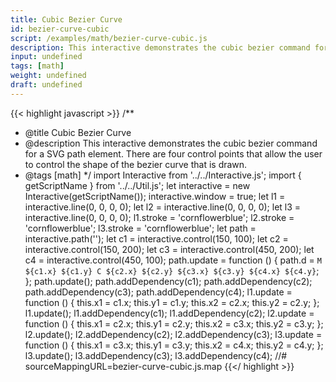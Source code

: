 ```yaml
---
title: Cubic Bezier Curve
id: bezier-curve-cubic
script: /examples/math/bezier-curve-cubic.js
description: This interactive demonstrates the cubic bezier command for a SVG path element. There are four control points that allow the user to control the shape of the bezier curve that is drawn.
input: undefined
tags: [math]
weight: undefined
draft: undefined
---
```


{{< highlight javascript >}}
/**
* @title Cubic Bezier Curve
* @description This interactive demonstrates the cubic bezier command for a SVG path element. There are four control points that allow the user to control the shape of the bezier curve that is drawn.
* @tags [math]
*/
import Interactive from '../../Interactive.js';
import { getScriptName } from '../../Util.js';
let interactive = new Interactive(getScriptName());
interactive.window = true;
let l1 = interactive.line(0, 0, 0, 0);
let l2 = interactive.line(0, 0, 0, 0);
let l3 = interactive.line(0, 0, 0, 0);
l1.stroke = 'cornflowerblue';
l2.stroke = 'cornflowerblue';
l3.stroke = 'cornflowerblue';
let path = interactive.path('');
let c1 = interactive.control(150, 100);
let c2 = interactive.control(150, 200);
let c3 = interactive.control(450, 200);
let c4 = interactive.control(450, 100);
path.update = function () {
    path.d = `M ${c1.x} ${c1.y} C ${c2.x} ${c2.y} ${c3.x} ${c3.y} ${c4.x} ${c4.y}`;
};
path.update();
path.addDependency(c1);
path.addDependency(c2);
path.addDependency(c3);
path.addDependency(c4);
l1.update = function () {
    this.x1 = c1.x;
    this.y1 = c1.y;
    this.x2 = c2.x;
    this.y2 = c2.y;
};
l1.update();
l1.addDependency(c1);
l1.addDependency(c2);
l2.update = function () {
    this.x1 = c2.x;
    this.y1 = c2.y;
    this.x2 = c3.x;
    this.y2 = c3.y;
};
l2.update();
l2.addDependency(c2);
l2.addDependency(c3);
l3.update = function () {
    this.x1 = c3.x;
    this.y1 = c3.y;
    this.x2 = c4.x;
    this.y2 = c4.y;
};
l3.update();
l3.addDependency(c3);
l3.addDependency(c4);
//# sourceMappingURL=bezier-curve-cubic.js.map
{{</ highlight >}}

